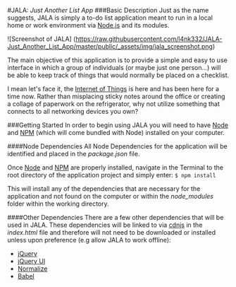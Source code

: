 #JALA: _Just Another List App_
###Basic Description
Just as the name suggests, JALA is simply a to-do list
application meant to run in a local home or work environment
via [Node.js](https://nodejs.org/en/) and its modules.

![Screenshot of JALA]
(https://raw.githubusercontent.com/l4nk332/JALA-Just_Another_List_App/master/public/_assets/img/jala_screenshot.png)

The main objective of this application is to provide a
simple and easy to use interface in which a group of
individuals (or maybe just one person...) will be able
to keep track of things that would normally be placed
on a checklist.

I mean let's face it, the [Internet of Things](https://en.wikipedia.org/wiki/Internet_of_Things)
is here and has been here for a time now. Rather than misplacing
sticky notes around the office or creating a collage of paperwork
on the refrigerator, why not utilize something that connects to
all networking devices you own?

###Getting Started
In order to begin using JALA you will need to have [Node](https://nodejs.org/en/) and [NPM](https://www.npmjs.com/)
(which will come bundled with Node) installed on your computer.

####Node Dependencies
All Node Dependencies for the application will be identified and
placed in the _package.json_ file.

Once [Node](https://nodejs.org/en/) and [NPM](https://www.npmjs.com/) are properly installed,
navigate in the Terminal to the root directory of the application
project and simply enter:
`$ npm install`

This will install any of the dependencies that are necessary for
the application and not found on the computer or within the
*node_modules* folder within the working directory.

####Other Dependencies
There are a few other dependencies that will be used in JALA.
These dependencies will be linked to via [cdnjs](https://cdnjs.com/) in the
_index.html_ file and therefore will not need to be downloaded or
installed unless upon preference (e.g allow JALA to work offline):
  - [jQuery](https://jquery.com/)
  - [jQuery UI](https://jqueryui.com/)
  - [Normalize](https://necolas.github.io/normalize.css/)
  - [Babel](https://babeljs.io/)
